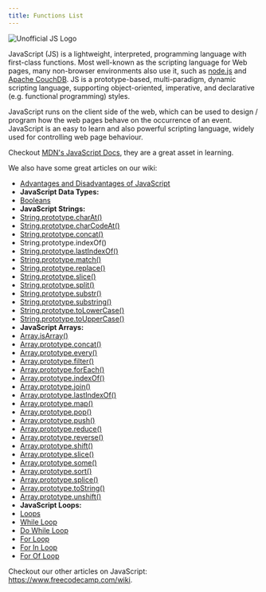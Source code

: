 ```yaml
---
title: Functions List
---
```

![Unofficial JS Logo](//discourse-user-assets.s3.amazonaws.com/original/2X/0/0584980f425bfbbe1e14001557ff4f5bab8f61ec.jpg)

JavaScript (JS) is a lightweight, interpreted, programming language with first-class functions. Most well-known as the scripting language for Web pages, many non-browser environments also use it, such as <a href='https://nodejs.org' target='_blank' rel='nofollow'>node.js</a> and <a href='http://couchdb.apache.org/' target='_blank' rel='nofollow'>Apache CouchDB</a>. JS is a prototype-based, multi-paradigm, dynamic scripting language, supporting object-oriented, imperative, and declarative (e.g. functional programming) styles.

JavaScript runs on the client side of the web, which can be used to design / program how the web pages behave on the occurrence of an event. JavaScript is an easy to learn and also powerful scripting language, widely used for controlling web page behaviour.

Checkout <a href='https://developer.mozilla.org/en-US/docs/Web/JavaScript' target='_blank' rel='nofollow'>MDN's JavaScript Docs</a>, they are a great asset in learning.

We also have some great articles on our wiki:  
- <a href='http://forum.freecodecamp.com/t/advantages-and-disadvantages-of-javascript/14280' target='_blank' rel='nofollow'>Advantages and Disadvantages of JavaScript</a>  
- **JavaScript Data Types:**  
- <a href='http://forum.freecodecamp.com/t/javascript-boolean/14311' target='_blank' rel='nofollow'>Booleans</a>  
- **JavaScript Strings:**  
- <a href='http://forum.freecodecamp.com/t/javascript-string-prototype-charat/15932' target='_blank' rel='nofollow'>String.prototype.charAt()</a>  
- <a href='http://forum.freecodecamp.com/t/javascript-string-prototype-charcodeat/15933' target='_blank' rel='nofollow'>String.prototype.charCodeAt()</a>  
- <a href='http://forum.freecodecamp.com/t/javascript-string-prototype-concat/15935' target='_blank' rel='nofollow'>String.prototype.concat()</a>  
- <a>String.prototype.indexOf()</a>  
- <a href='http://forum.freecodecamp.com/t/string-prototype-lastindexof/15939' target='_blank' rel='nofollow'>String.prototype.lastIndexOf()</a>  
- <a href='http://forum.freecodecamp.com/t/javascript-string-prototype-match/15941' target='_blank' rel='nofollow'>String.prototype.match()</a>  
- <a href='http://forum.freecodecamp.com/t/javascript-string-prototype-replace/15942' target='_blank' rel='nofollow'>String.prototype.replace()</a>  
- <a href='http://forum.freecodecamp.com/t/javascript-string-prototype-slice/15943' target='_blank' rel='nofollow'>String.prototype.slice()</a>  
- <a href='http://forum.freecodecamp.com/t/javascript-string-prototype-split/15944' target='_blank' rel='nofollow'>String.prototype.split()</a>  
- <a href='http://forum.freecodecamp.com/t/javascript-string-prototype-substr/15945' target='_blank' rel='nofollow'>String.prototype.substr()</a>  
- <a href='http://forum.freecodecamp.com/t/javascript-string-prototype-substring/15947' target='_blank' rel='nofollow'>String.prototype.substring()</a>  
- <a href='http://forum.freecodecamp.com/t/javascript-string-prototype-tolowercase/15948' target='_blank' rel='nofollow'>String.prototype.toLowerCase()</a>  
- <a href='http://forum.freecodecamp.com/t/javascript-string-prototype-touppercase/15950' target='_blank' rel='nofollow'>String.prototype.toUpperCase()</a>  
- **JavaScript Arrays:**  
- <a href='http://forum.freecodecamp.com/t/javascript-array-isarray/14284' target='_blank' rel='nofollow'>Array.isArray()</a>  
- <a href='http://forum.freecodecamp.com/t/javascript-array-prototype-concat/14286' target='_blank' rel='nofollow'>Array.prototype.concat()</a>  
- <a href='http://forum.freecodecamp.com/t/javascript-array-prototype-every/14287' target='_blank' rel='nofollow'>Array.prototype.every()</a>  
- <a href='http://forum.freecodecamp.com/t/javascript-array-prototype-filter/14289' target='_blank' rel='nofollow'>Array.prototype.filter()</a>  
- <a href='http://forum.freecodecamp.com/t/javascript-array-prototype-foreach/14290' target='_blank' rel='nofollow'>Array.prototype.forEach()</a>  
- <a href='http://forum.freecodecamp.com/t/javascript-array-prototype-indexof/14291' target='_blank' rel='nofollow'>Array.prototype.indexOf()</a>  
- <a href='http://forum.freecodecamp.com/t/javascript-array-prototype-join/14292' target='_blank' rel='nofollow'>Array.prototype.join()</a>  
- <a href='http://forum.freecodecamp.com/t/javascript-array-prototype-lastindexof/14293' target='_blank' rel='nofollow'>Array.prototype.lastIndexOf()</a>  
- <a href='http://forum.freecodecamp.com/t/javascript-array-prototype-map/14294' target='_blank' rel='nofollow'>Array.prototype.map()</a>  
- <a href='http://forum.freecodecamp.com/t/javascript-array-prototype-pop/14296' target='_blank' rel='nofollow'>Array.prototype.pop()</a>  
- <a href='http://forum.freecodecamp.com/t/javascript-array-prototype-push/14298' target='_blank' rel='nofollow'>Array.prototype.push()</a>  
- <a href='http://forum.freecodecamp.com/t/javascript-array-prototype-reduce/14299' target='_blank' rel='nofollow'>Array.prototype.reduce()</a>  
- <a href='http://forum.freecodecamp.com/t/javascript-array-prototype-reverse/14300' target='_blank' rel='nofollow'>Array.prototype.reverse()</a>  
- <a href='http://forum.freecodecamp.com/t/javascript-array-prototype-shift/14301' target='_blank' rel='nofollow'>Array.prototype.shift()</a>  
- <a href='http://forum.freecodecamp.com/t/javascript-array-prototype-slice/14302' target='_blank' rel='nofollow'>Array.prototype.slice()</a>  
- <a href='http://forum.freecodecamp.com/t/javascript-array-prototype-some/14304' target='_blank' rel='nofollow'>Array.prototype.some()</a>  
- <a href='http://forum.freecodecamp.com/t/javascript-array-prototype-sort/14306' target='_blank' rel='nofollow'>Array.prototype.sort()</a>  
- <a href='http://forum.freecodecamp.com/t/javascript-array-prototype-splice/14307' target='_blank' rel='nofollow'>Array.prototype.splice()</a>  
- <a href='http://forum.freecodecamp.com/t/javascript-array-prototype-tostring/14308' target='_blank' rel='nofollow'>Array.prototype.toString()</a>  
- <a href='http://forum.freecodecamp.com/t/javascript-array-prototype-unshift/14309' target='_blank' rel='nofollow'>Array.prototype.unshift()</a>  
- **JavaScript Loops:**  
- <a href='http://forum.freecodecamp.com/t/javascript-loops/14681' target='_blank' rel='nofollow'>Loops</a>  
- <a href='http://forum.freecodecamp.com/t/javascript-while-loop/14668' target='_blank' rel='nofollow'>While Loop</a>  
- <a href='http://forum.freecodecamp.com/t/javascript-do-while-loop/14662' target='_blank' rel='nofollow'>Do While Loop</a>  
- <a href='http://forum.freecodecamp.com/t/javascript-for-loop/14666' target='_blank' rel='nofollow'>For Loop</a>  
- <a href='http://forum.freecodecamp.com/t/javascript-for-in-loop/14665' target='_blank' rel='nofollow'>For In Loop</a>  
- <a href='http://forum.freecodecamp.com/t/javascript-for-of-loop/14671' target='_blank' rel='nofollow'>For Of Loop</a>

Checkout our other articles on JavaScript: <a href='https://www.freecodecamp.com/wiki' target='_blank' rel='nofollow'>https://www.freecodecamp.com/wiki</a>.
